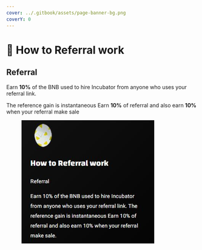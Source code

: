 ```yaml
---
cover: ../.gitbook/assets/page-banner-bg.png
coverY: 0
---
```


# 🌟 How to Referral work

## Referral

Earn **10%** of the BNB used to hire Incubator from anyone who uses your referral link.&#x20;

The reference gain is instantaneous Earn **10%** of referral and also earn **10%** when your referral make sale

<figure><img src="../.gitbook/assets/C.JPG" alt=""><figcaption></figcaption></figure>
